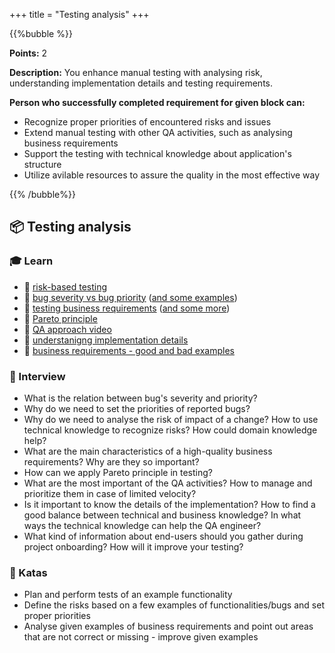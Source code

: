+++
title = "Testing analysis"
+++

{{%bubble %}}

**Points:** 2

**Description:** You enhance manual testing with analysing risk, understanding implementation details and testing requirements.

**Person who successfully completed requirement for given block can:**

- Recognize proper priorities of encountered risks and issues
- Extend manual testing with other QA activities, such as analysing business requirements
- Support the testing with technical knowledge about application's structure
- Utilize avilable resources to assure the quality in the most effective way

{{% /bubble%}}

## **📦 Testing analysis**

### **🎓 Learn**

- 📗 [risk-based testing](https://www.stickyminds.com/article/risk-based-testing-test-only-what-matters-0)
- 📗 [bug severity vs bug priority](https://www.browserstack.com/guide/bug-severity-vs-priority) ([and some examples](http://tryqa.com/what-is-the-difference-between-severity-and-priority/))
- 📗 [testing business requirements](https://techbeacon.com/app-dev-testing/5-key-attributes-requirements-testing-know-you-code) ([and some more](https://djangostars.com/blog/testing-qa-requirements/))
- 📗 [Pareto principle](https://qarea.com/blog/understanding-pareto-principle-use-software-development)
- 📗 [QA approach video](https://www.youtube.com/watch?v=JYk6p5it6dk&feature=emb_title&ab_channel=SelleoSoftwareOutsourcing)
- 📗 [understanigng implementation details](https://sqa.stackexchange.com/questions/8110/how-much-should-a-tester-understand-and-rely-on-implementation-details)
- 📗 [business requirements - good and bad examples](https://blog.anvileight.com/posts/software-requirements-specifications-good-and-bad-examples/)

### **🎤 Interview**

- What is the relation between bug's severity and priority?
- Why do we need to set the priorities of reported bugs?
- Why do we need to analyse the risk of impact of a change? How to use technical knowledge to recognize risks? How could domain knowledge help?
- What are the main characteristics of a high-quality business requirements? Why are they so important?
- How can we apply Pareto principle in testing?
- What are the most important of the QA activities? How to manage and prioritize them in case of limited velocity?
- Is it important to know the details of the implementation? How to find a good balance between technical and business knowledge? In what ways the technical knowledge can help the QA engineer?
- What kind of information about end-users should you gather during project onboarding? How will it improve your testing?

### **📝 Katas**

- Plan and perform tests of an example functionality
- Define the risks based on a few examples of functionalities/bugs and set proper priorities
- Analyse given examples of business requirements and point out areas that are not correct or missing - improve given examples
